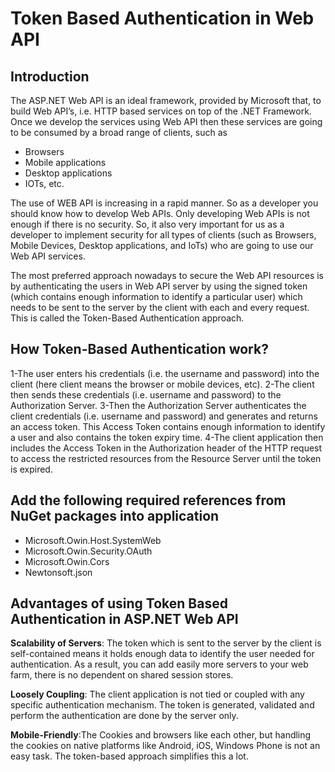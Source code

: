 # Token Based Authentication in Web API

## Introduction

The ASP.NET Web API is an ideal framework, provided by Microsoft that, to build Web API’s, i.e. HTTP based services on top of the .NET Framework. Once we develop the services using Web API then these services are going to be consumed by a broad range of clients, such as

* Browsers
* Mobile applications
* Desktop applications
* IOTs, etc.

The use of WEB API is increasing in a rapid manner. So as a developer you should know how to develop Web APIs. Only developing Web APIs is not enough if there is no security. So, it also very important for us as a developer to implement security for all types of clients (such as Browsers, Mobile Devices, Desktop applications, and IoTs) who are going to use our Web API services.

The most preferred approach nowadays to secure the Web API resources is by authenticating the users in Web API server by using the signed token (which contains enough information to identify a particular user) which needs to be sent to the server by the client with each and every request. This is called the Token-Based Authentication approach.

## How Token-Based Authentication work?

1-The user enters his credentials (i.e. the username and password) into the client (here client means the browser or mobile devices, etc).
2-The client then sends these credentials (i.e. username and password) to the Authorization Server.
3-Then the Authorization Server authenticates the client credentials (i.e. username and password) and generates and returns an access token. This Access Token contains enough information to identify a user and also contains the token expiry time.
4-The client application then includes the Access Token in the Authorization header of the HTTP request to access the restricted resources from the Resource Server until the token is expired.

## Add the following required references from NuGet packages into application

* Microsoft.Owin.Host.SystemWeb
* Microsoft.Owin.Security.OAuth
* Microsoft.Owin.Cors
* Newtonsoft.json

## Advantages of using Token Based Authentication in ASP.NET Web API

**Scalability of Servers**: The token which is sent to the server by the client is self-contained means it holds enough data to identify the user needed for authentication. As a result, you can add easily more servers to your web farm, there is no dependent on shared session stores.

**Loosely Coupling**: The client application is not tied or coupled with any specific authentication mechanism. The token is generated, validated and perform the authentication are done by the server only.

**Mobile-Friendly**:The Cookies and browsers like each other, but handling the cookies on native platforms like Android, iOS, Windows Phone is not an easy task. The token-based approach simplifies this a lot.
